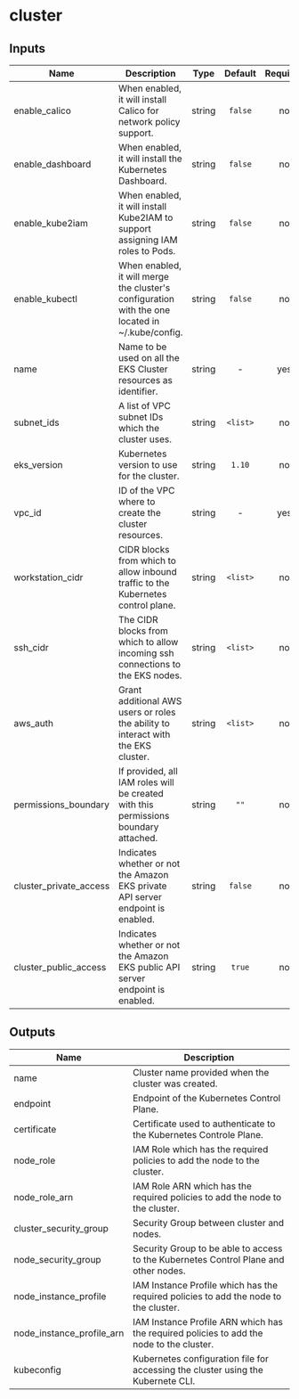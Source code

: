 # cluster

## Inputs

| Name | Description | Type | Default | Required |
|------|-------------|:----:|:-----:|:-----:|
| enable_calico | When enabled, it will install Calico for network policy support. | string | `false` | no |
| enable_dashboard | When enabled, it will install the Kubernetes Dashboard. | string | `false` | no |
| enable_kube2iam | When enabled, it will install Kube2IAM to support assigning IAM roles to Pods. | string | `false` | no |
| enable_kubectl | When enabled, it will merge the cluster's configuration with the one located in ~/.kube/config. | string | `false` | no |
| name | Name to be used on all the EKS Cluster resources as identifier. | string | - | yes |
| subnet_ids | A list of VPC subnet IDs which the cluster uses. | string | `<list>` | no |
| eks_version | Kubernetes version to use for the cluster. | string | `1.10` | no |
| vpc_id | ID of the VPC where to create the cluster resources. | string | - | yes |
| workstation_cidr | CIDR blocks from which to allow inbound traffic to the Kubernetes control plane. | string | `<list>` | no |
| ssh_cidr | The CIDR blocks from which to allow incoming ssh connections to the EKS nodes. | string | `<list>` | no |
| aws_auth | Grant additional AWS users or roles the ability to interact with the EKS cluster. | string | `<list>` | no |
| permissions_boundary | If provided, all IAM roles will be created with this permissions boundary attached. | string | `""` | no |
| cluster_private_access | Indicates whether or not the Amazon EKS private API server endpoint is enabled. | string | `false` | no |
| cluster_public_access | Indicates whether or not the Amazon EKS public API server endpoint is enabled. | string | `true` | no |

## Outputs

| Name | Description |
|------|-------------|
| name | Cluster name provided when the cluster was created. |
| endpoint | Endpoint of the Kubernetes Control Plane. |
| certificate | Certificate used to authenticate to the Kubernetes Controle Plane. |
| node_role | IAM Role which has the required policies to add the node to the cluster. |
| node_role_arn | IAM Role ARN which has the required policies to add the node to the cluster. |
| cluster_security_group | Security Group between cluster and nodes. |
| node_security_group | Security Group to be able to access to the Kubernetes Control Plane and other nodes. |
| node_instance_profile | IAM Instance Profile which has the required policies to add the node to the cluster. |
| node_instance_profile_arn | IAM Instance Profile ARN which has the required policies to add the node to the cluster. |
| kubeconfig | Kubernetes configuration file for accessing the cluster using the Kubernete CLI. |


